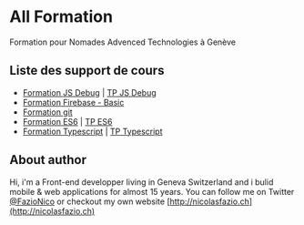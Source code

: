 # All Formation
Formation pour Nomades Advenced Technologies à Genève

## Liste des support de cours

- [Formation JS Debug](https://fazionico.github.io/all-formation/slides-debug-outil-dev.html#/) | [TP JS Debug](https://fazionico.github.io/all-formation/tp/demo-devtools/tp-debug-outil-dev.html)
- [Formation Firebase - Basic](https://fazionico.github.io/all-formation/slides-firebase-basic.html#/)
- [Formation git](https://fazionico.github.io/all-formation/slides-git-formation.html#/)
- [Formation ES6](https://fazionico.github.io/all-formation/slides-formation-es6.html#/) | [TP ES6](https://github.com/FazioNico/cours-es6)
- [Formation Typescript](https://fazionico.github.io/all-formation/slides-introduction-typescript.html) | [TP Typescript](https://github.com/FazioNico/simple-ts-front-end-stack)

## About author
  Hi, i'm a Front-end developper living in Geneva Switzerland and i bulid mobile & web applications for almost 15 years.
  You can follow me on Twitter [@FazioNico](https://twitter.com/FazioNico) or checkout my own website [http://nicolasfazio.ch](http://nicolasfazio.ch)
